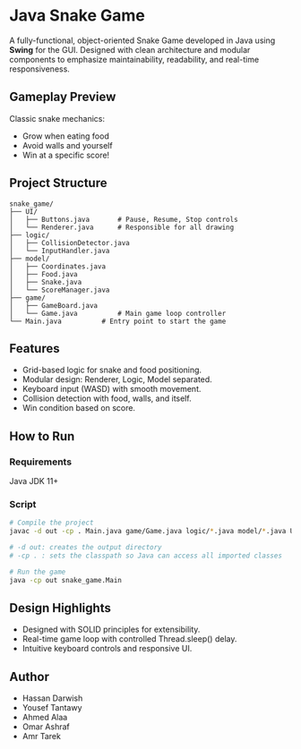 # Java Snake Game

A fully-functional, object-oriented Snake Game developed in Java using **Swing** for the GUI. Designed with clean architecture and modular components to emphasize maintainability, readability, and real-time responsiveness.

## Gameplay Preview

Classic snake mechanics:
- Grow when eating food  
- Avoid walls and yourself 
- Win at a specific score! 

## Project Structure

```plaintext
snake_game/
├── UI/
│   ├── Buttons.java       # Pause, Resume, Stop controls
│   └── Renderer.java      # Responsible for all drawing
├── logic/
│   ├── CollisionDetector.java
│   └── InputHandler.java
├── model/
│   ├── Coordinates.java
│   ├── Food.java
│   ├── Snake.java
│   └── ScoreManager.java
├── game/
│   ├── GameBoard.java
│   └── Game.java          # Main game loop controller
└── Main.java          # Entry point to start the game
```
## Features
- Grid-based logic for snake and food positioning.
- Modular design: Renderer, Logic, Model separated.
- Keyboard input (WASD) with smooth movement.
- Collision detection with food, walls, and itself.
- Win condition based on score.
  
## How to Run

### Requirements
Java JDK 11+

### Script
```bash
# Compile the project
javac -d out -cp . Main.java game/Game.java logic/*.java model/*.java UI/*.java

# -d out: creates the output directory
# -cp . : sets the classpath so Java can access all imported classes

# Run the game
java -cp out snake_game.Main

```

## Design Highlights
- Designed with SOLID principles for extensibility.
- Real-time game loop with controlled Thread.sleep() delay.
- Intuitive keyboard controls and responsive UI.

## Author
- Hassan Darwish
- Yousef Tantawy
- Ahmed Alaa
- Omar Ashraf
- Amr Tarek


